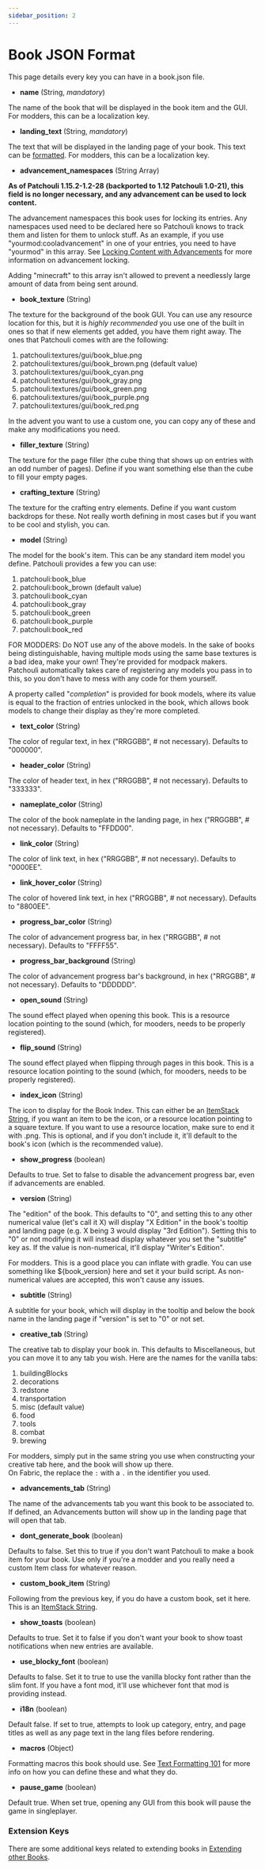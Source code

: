 ```yaml
---
sidebar_position: 2
---
```


# Book JSON Format

This page details every key you can have in a book.json file.

* **name** (String, _mandatory_)   

The name of the book that will be displayed in the book item and the GUI. For modders,
this can be a localization key.

* **landing_text** (String, _mandatory_)  

The text that will be displayed in the landing page of your book. This text can be
[formatted](/docs/patchouli-basics/text-formatting). For modders, this can be a
localization key.

* **advancement_namespaces** (String Array)

**As of Patchouli 1.15.2-1.2-28 (backported to 1.12 Patchouli 1.0-21), this field is no
longer necessary, and any advancement can be used to lock content.**

The advancement namespaces this book uses for locking its entries. Any namespaces used
need to be declared here so Patchouli knows to track them and listen for them to unlock
stuff. As an example, if you use "yourmod:cooladvancement" in one of your entries, you
need to have "yourmod" in this array. See [Locking Content with
Advancements](docs/patchouli-basics/advancement-locking) for more information on
advancement locking.

Adding "minecraft" to this array isn't allowed to prevent a needlessly large amount of
data from being sent around.

* **book_texture** (String)  

The texture for the background of the book GUI. You can use any resource location for
this, but it is *highly recommended* you use one of the built in ones so that if new
elements get added, you have them right away. The ones that Patchouli comes with are the
following:

1. patchouli:textures/gui/book_blue.png
2. patchouli:textures/gui/book_brown.png (default value)
3. patchouli:textures/gui/book_cyan.png
4. patchouli:textures/gui/book_gray.png
5. patchouli:textures/gui/book_green.png
6. patchouli:textures/gui/book_purple.png
7. patchouli:textures/gui/book_red.png  

In the advent you want to use a custom one, you can copy any of these and make any
modifications you need.

* **filler_texture** (String)  

The texture for the page filler (the cube thing that shows up on entries with an odd
number of pages). Define if you want something else than the cube to fill your empty
pages.

* **crafting_texture** (String)  

The texture for the crafting entry elements. Define if you want custom backdrops for
these. Not really worth defining in most cases but if you want to be cool and stylish, you
can.

* **model** (String)  

The model for the book's item. This can be any standard item model you define. Patchouli
provides a few you can use:

1. patchouli:book_blue
2. patchouli:book_brown (default value)
3. patchouli:book_cyan
4. patchouli:book_gray
5. patchouli:book_green
6. patchouli:book_purple
7. patchouli:book_red

FOR MODDERS: Do NOT use any of the above models. In the sake of books being
distinguishable, having multiple mods using the same base textures is a bad idea, make
your own! They're provided for modpack makers. Patchouli automatically takes care of
registering any models you pass in to this, so you don't have to mess with any code for
them yourself.

A property called "_completion_" is provided for book models, where its value is equal to
the fraction of entries unlocked in the book, which allows book models to change their
display as they're more completed.

* **text_color** (String)  

The color of regular text, in hex ("RRGGBB", # not necessary). Defaults to "000000".

* **header_color** (String)  

The color of header text, in hex ("RRGGBB", # not necessary). Defaults to "333333".

* **nameplate_color** (String)  

The color of the book nameplate in the landing page, in hex ("RRGGBB", # not
necessary). Defaults to "FFDD00".

* **link_color** (String)  

The color of link text, in hex ("RRGGBB", # not necessary). Defaults to "0000EE".

* **link_hover_color** (String)

The color of hovered link text, in hex ("RRGGBB", # not necessary). Defaults to "8800EE".

* **progress_bar_color** (String)

The color of advancement progress bar, in hex ("RRGGBB", # not necessary). Defaults to
"FFFF55".

* **progress_bar_background** (String)

The color of advancement progress bar's background, in hex ("RRGGBB", # not
necessary). Defaults to "DDDDDD".

* **open_sound** (String)

The sound effect played when opening this book. This is a resource location pointing to
the sound (which, for mooders, needs to be properly registered).

* **flip_sound** (String)

The sound effect played when flipping through pages in this book. This is a resource
location pointing to the sound (which, for mooders, needs to be properly registered).

* **index_icon** (String)

The icon to display for the Book Index. This can either be an [ItemStack
String](/docs/patchouli-advanced/itemstack-format), if you want an item to be the icon, or
a resource location pointing to a square texture. If you want to use a resource location,
make sure to end it with .png. This is optional, and if you don't include it, it'll
default to the book's icon (which is the recommended value).

* **show_progress** (boolean)

Defaults to true. Set to false to disable the advancement progress bar, even if
advancements are enabled.

* **version** (String)

The "edition" of the book. This defaults to "0", and setting this to any other numerical
value (let's call it X) will display "X Edition" in the book's tooltip and landing page
(e.g. X being 3 would display "3rd Edition"). Setting this to "0" or not modifying it will
instead display whatever you set the "subtitle" key as. If the value is non-numerical,
it'll display "Writer's Edition".

For modders. This is a good place you can inflate with gradle. You can use something like
${book_version} here and set it your build script. As non-numerical values are accepted,
this won't cause any issues.

* **subtitle** (String)

A subtitle for your book, which will display in the tooltip and below the book name in the
landing page if "version" is set to "0" or not set.

* **creative_tab** (String)

The creative tab to display your book in. This defaults to Miscellaneous, but you can move
it to any tab you wish. Here are the names for the vanilla tabs:

1. buildingBlocks
2. decorations
3. redstone
4. transportation
5. misc (default value)
6. food
7. tools
8. combat
9. brewing

For modders, simply put in the same string you use when constructing your creative tab here, and the book will show up there.  
On Fabric, the replace the `:` with a `.` in the identifier you used.

* **advancements_tab** (String)

The name of the advancements tab you want this book to be associated to. If defined, an
Advancements button will show up in the landing page that will open that tab.

* **dont_generate_book** (boolean)

Defaults to false. Set this to true if you don't want Patchouli to make a book item for
your book. Use only if you're a modder and you really need a custom Item class for
whatever reason.

* **custom_book_item** (String)

Following from the previous key, if you do have a custom book, set it here. This is an
[ItemStack String](/docs/patchouli-advanced/itemstack-format).

* **show_toasts** (boolean)

Defaults to true. Set it to false if you don't want your book to show toast notifications
when new entries are available.

* **use_blocky_font** (boolean)

Defaults to false. Set it to true to use the vanilla blocky font rather than the slim
font. If you have a font mod, it'll use whichever font that mod is providing instead.

* **i18n** (boolean)

Default false. If set to true, attempts to look up category, entry, and page titles as
well as any page text in the lang files before rendering.

* **macros** (Object)

Formatting macros this book should use. See [Text Formatting
101](/docs/patchouli-basics/text-formatting) for more info on how you can define these and
what they do.

* **pause_game** (boolean)

Default true. When set true, opening any GUI from this book will pause the game in
singleplayer.

### Extension Keys

There are some additional keys related to extending books in [Extending other
Books](/docs/patchouli-basics/extending).
